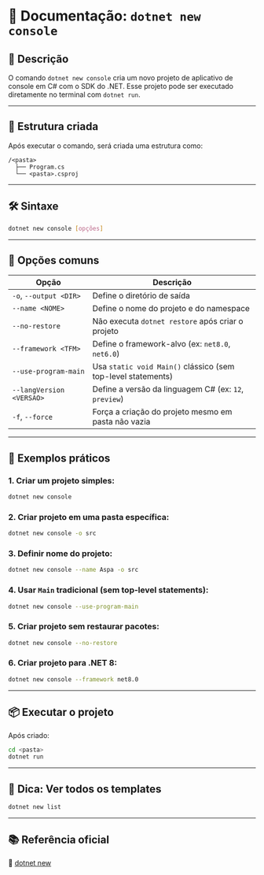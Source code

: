 
# 📘 Documentação: `dotnet new console`

## 📌 Descrição

O comando `dotnet new console` cria um novo projeto de aplicativo de console em C# com o SDK do .NET. Esse projeto pode ser executado diretamente no terminal com `dotnet run`.

---

## 📁 Estrutura criada

Após executar o comando, será criada uma estrutura como:

```
/<pasta>
  ├── Program.cs
  └── <pasta>.csproj
```

---

## 🛠️ Sintaxe

```bash
dotnet new console [opções]
```

---

## 🔧 Opções comuns

| Opção                      | Descrição                                                            |
|----------------------------|----------------------------------------------------------------------|
| `-o`, `--output <DIR>`      | Define o diretório de saída                                          |
| `--name <NOME>`             | Define o nome do projeto e do namespace                              |
| `--no-restore`              | Não executa `dotnet restore` após criar o projeto                    |
| `--framework <TFM>`         | Define o framework-alvo (ex: `net8.0`, `net6.0`)                     |
| `--use-program-main`        | Usa `static void Main()` clássico (sem top-level statements)          |
| `--langVersion <VERSAO>`    | Define a versão da linguagem C# (ex: `12`, `preview`)                |
| `-f`, `--force`             | Força a criação do projeto mesmo em pasta não vazia                  |

---

## 🧪 Exemplos práticos

### 1. Criar um projeto simples:

```bash
dotnet new console
```

### 2. Criar projeto em uma pasta específica:

```bash
dotnet new console -o src
```

### 3. Definir nome do projeto:

```bash
dotnet new console --name Aspa -o src
```

### 4. Usar `Main` tradicional (sem top-level statements):

```bash
dotnet new console --use-program-main
```

### 5. Criar projeto sem restaurar pacotes:

```bash
dotnet new console --no-restore
```

### 6. Criar projeto para .NET 8:

```bash
dotnet new console --framework net8.0
```

---

## 📦 Executar o projeto

Após criado:

```bash
cd <pasta>
dotnet run
```

---

## 🧰 Dica: Ver todos os templates

```bash
dotnet new list
```

---

## 📚 Referência oficial
🔗 [dotnet new <TEMPLATE>](https://learn.microsoft.com/dotnet/core/tools/dotnet-new)
